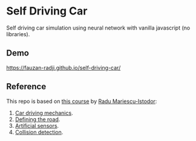 # Self Driving Car

Self driving car simulation using neural network with vanilla javascript (no libraries).

## Demo

https://fauzan-radji.github.io/self-driving-car/

## Reference

This repo is based on [this course](https://youtube.com/playlist?list=PLB0Tybl0UNfYoJE7ZwsBQoDIG4YN9ptyY) by [Radu Mariescu-Istodor](https://www.youtube.com/c/RaduMariescuIstodor):

1. [Car driving mechanics](https://youtu.be/NkI9ia2cLhc).
2. [Defining the road](https://youtu.be/IxhrXKEVCsc).
3. [Artificial sensors](https://youtu.be/2AKMSO2Gocs).
4. [Collision detection](https://youtu.be/M8kq2eJRIp0).
